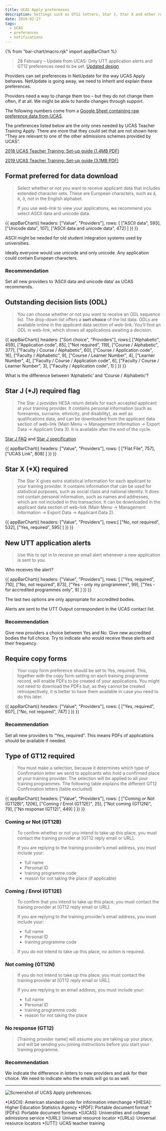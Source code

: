 ```yaml
---
title: UCAS Apply preferences
description: Settings such as GT12 letters, Star J, Star X and other requirements
date: 2019-02-27
tags:
  - UCAS
  - preferences
  - notifications
---
```

{% from "bar-chart/macro.njk" import appBarChart %}

> 28 February – Update from UCAS: Only UTT application alerts and GT12 preferences need to be set. [Updated design](/publish-teacher-training-courses/ucas-apply-preferences-2/)

Providers can set preferences in NetUpdate for the way UCAS Apply behaves. NetUpdate is going away, we need to inherit and explain these preferences.

Providers need a way to change them too – but they do not change them often, if at all. We might be able to handle changes through support.

The following numbers come from a [Google Sheet containing raw preference data from UCAS](https://docs.google.com/spreadsheets/d/11YlO-_mbXoBMdZq2rPFiu6-Api4CHHYHiza41grj94A/).

The preferences listed below are the only ones needed by UCAS Teacher Training Apply. There are more that they could set that are not shown here: “They are relevant to one of the other admissions schemes provided by UCAS”.

[2018 UCAS Teacher Training: Set-up guide (1.4MB PDF)](utt-set-up-guide.pdf)

[2019 UCAS Teacher Training: Set-up guide (3.1MB PDF)](ucas-teacher-training-set-up-guide-2019.pdf)

## Format preferred for data download

> Select whether or not you want to receive applicant data that includes extended character sets. These are European characters, such as á, ë, õ, not in the English alphabet.
>
> If you use web-link to view your applications, we recommend you select ASCII data and unicode data.

{{ appBarChart({
  headers: ["Value", "Providers"],
  rows: [
    ["ASCII data", 593],
    ["Unicode data", 107],
    ["ASCII data and unicode data", 472]
  ]
}) }}

ASCII might be needed for old student integration systems used by universities.

Ideally everyone would use unicode and only unicode. Any application could contain European characters.

### Recommendation

Set all new providers to ‘ASCII data and unicode data’ as UCAS recommends.

## Outstanding decision lists (ODL)

> You can choose whether or not you want to receive an ODL sequence list. The drop-down list offers a **sort choice** of the list data. ODLs are available online in the applicant data section of web-link. You’ll find an ODL in web-link, which shows all applications awaiting a decision.

{{ appBarChart({
  headers: ["Sort choice", "Providers"],
  rows:[
    ["Alphabetic", 459],
    ["Application code", 85],
    ["Not required", 119],
    ["Course / Alphabetic", 377],
    ["Faculty / Course / Alphabetic", 60],
    ["Course / Application code", 16],
    ["Faculty / Alphabetic", 9],
    ["Course / Learner Number", 4],
    ["Learner Number", 4],
    ["Faculty / Course / Application code", 6],
    ["Faculty / Course / Learner Number", 3],
    ["Faculty / Application code", 1]
  ]
}) }}

What is the difference between ‘Alphabetic’ and ‘Course / Alphabetic’?

## Star J (*J) required flag

> The Star J provides HESA return details for each accepted applicant at your training provider. It contains personal information (such as forenames, surname, ethnicity, and disability), as well as qualifications data, and can be downloaded from the applicant data section of web-link (Main Menu → Management Information → Export Data → Applicant Data 3). It is available after the end of the cycle.

[Star J FAQ](https://www.hesa.ac.uk/collection/c16051/starj) and [Star J specification](https://www.hesa.ac.uk/collection/c17051/starj_specification.pdf)

{{ appBarChart({
  headers: ["Value", "Providers"],
  rows: [
    ["Flat File", 757],
    ["UCAS Link", 808]
  ]
}) }}

## Star X (*X) required

> The Star X gives extra statistical information for each applicant to your training provider. It contains information that can be used for statistical purposes, such as social class and national identity. It does not contain personal information, such as names and addresses, which are not included in this transaction. It can be downloaded in the applicant data section of web-link (Main Menu → Management Information → Export Data → Applicant Data 2).

{{ appBarChart({
  headers: ["Value", "Providers"],
  rows:[
    ["No, not required", 532],
    ["Yes, required", 595]
  ]
}) }}

## New UTT application alerts

> Use this to opt in to receive an email alert whenever a new application is sent to you.

Who receives the alert?

{{ appBarChart({
  headers: ["Value", "Providers"],
  rows: [
    ["Yes, required", 710],
    ["No, not required", 873],
    ["Yes - only my programmes", 99],
    ["Yes - for accredited programmes only", 9]
  ]
}) }}

The last two options are only appropriate for accredited bodies.

Alerts are sent to the UTT Output correspondent in the UCAS contact list.

### Recommendation

Give new providers a choice between Yes and No. Give new accredited bodies the full choice. Try to indicate who would receive these alerts and their frequency.

## Require copy forms

> Your copy form preference should be set to Yes, required. This, together with the copy form setting on each training programme record, will enable PDFs to be created of your applications. You might not need to download the PDFs but, as they cannot be created retrospectively, it is better to have them available in case you need to do this later.

{{ appBarChart({
  headers: ["Value", "Providers"],
  rows: [
    ["Yes, required", 607],
    ["No, not required", 747]
  ]
}) }}

### Recommendation

Set all new providers to “Yes, required”. This means PDFs of applications should be available if needed.

## Type of GT12 required

> You must make a selection, because it determines which type of Confirmation letter we send to applicants who hold a confirmed place at your training provider. The selection will be applied to all your training programmes. The following table explains the different GT12 Confirmation letters [table excluded]

{{ appBarChart({
  headers: ["Value", "Providers"],
  rows: [
    ["Coming or Not (GT12B)", 1206],
    ["Coming / Enrol (GT12E)", 25],
    ["Not coming (GT12N)", 79],
    ["No response (GT12)", 449]
  ]
}) }}

### Coming or Not (GT12B)

> To confirm whether or not you intend to take up this place, you must contact the training provider at [GT12 reply email or URL].
>
> If you are replying to the training provider’s email address, you must include your:
>
> - full name
> - Personal ID
> - training programme code
> - reason for not taking the place (if applicable)

### Coming / Enrol (GT12E)

> To confirm that you intend to take up this place, you must contact the training provider at [GT12 reply email or URL].
>
> If you are replying to the training provider’s email address, you must include your:
>
> - full name
> - Personal ID
> - training programme code
>
> If you do not intend to take up this place, no action is required.

### Not coming (GT12N)

> If you do not intend to take up this place, you must contact the training provider at [GT12 reply email or URL].
>
> If you are replying to an email address, you must include your:
>
> - full name
> - Personal ID
> - training programme code
> - reason for not taking the place

### No response (GT12)

> [Training provider name] will assume you are taking up your place, and will be sending you joining instructions before you start your training programme.

### Recommendation

We indicate the difference in letters to new providers and ask for their choice. We need to indicate who the emails will go to as well.

* * *

![Screenshot of UCAS Apply preferences.](ucas-apply-preferences.png "UCAS Apply preferences")

*[ASCII]: American standard code for information interchange
*[HESA]: Higher Education Statistics Agency
*[PDF]: Portable document format
*[PDFs]: Portable document formats
*[UCAS]: Universities and colleges admissions service
*[URL]: Universal resource locator
*[URLs]: Universal resource locators
*[UTT]: UCAS teacher training
